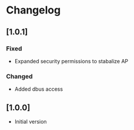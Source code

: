 # Changelog

## [1.0.1]
### Fixed
- Expanded security permissions to stabalize AP 

### Changed
- Added dbus access


## [1.0.0]
- Initial version